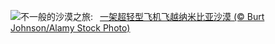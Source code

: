 ![](https://www.bing.com/th?id=OHR.FlyoverNamibia_ZH-CN2114171516_UHD.jpg&w=1000)不一般的沙漠之旅:&nbsp;&ensp;[一架超轻型飞机飞越纳米比亚沙漠 (© Burt Johnson/Alamy Stock Photo)](https://www.bing.com/th?id=OHR.FlyoverNamibia_ZH-CN2114171516_UHD.jpg)
<br><br/>
